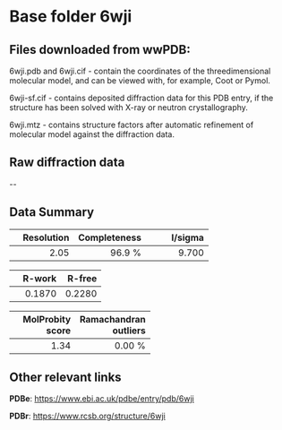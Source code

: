 # Base folder 6wji

## Files downloaded from wwPDB:

6wji.pdb and 6wji.cif - contain the coordinates of the threedimensional molecular model, and can be viewed with, for example, Coot or Pymol.

6wji-sf.cif - contains deposited diffraction data for this PDB entry, if the structure has been solved with X-ray or neutron crystallography.

6wji.mtz - contains structure factors after automatic refinement of molecular model against the diffraction data.

## Raw diffraction data

--<br> 

## Data Summary
|   | Resolution | Completeness| I/sigma |
|---|-------------:|----------------:|--------------:|
|   |2.05|96.9  %|<img width=50/>9.700|

|   | **R-work**| **R-free**   
|---|-------------:|----------------:|           
||0.1870|0.2280|

|   |**MolProbity<br>score**| **Ramachandran<br>outliers** 
|---|-------------:|----------------:|
||1.34|0.00 %|

## Other relevant links 
**PDBe**:  https://www.ebi.ac.uk/pdbe/entry/pdb/6wji
 
**PDBr**: https://www.rcsb.org/structure/6wji 

